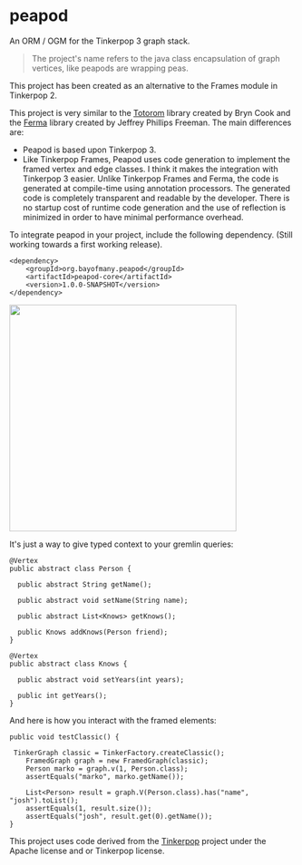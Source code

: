 # peapod
An ORM / OGM for the Tinkerpop 3 graph stack.
> The project's name refers to the java class encapsulation of graph vertices, like peapods are wrapping peas.

This project has been created as an alternative to the Frames module in Tinkerpop 2.

This project is very similar to the [Totorom](https://github.com/BrynCooke/totorom) library created by Bryn Cook and the [Ferma](https://github.com/Syncleus/Ferma) library created by Jeffrey Phillips Freeman. The main differences are:
* Peapod is based upon Tinkerpop 3.
* Like Tinkerpop Frames, Peapod uses code generation to implement the framed vertex and edge classes. I think it makes the integration with Tinkerpop 3 easier. Unlike Tinkerpop Frames and Ferma, the code is generated at compile-time using  annotation processors. The generated code is completely transparent and readable by the developer. There is no startup cost of runtime code generation and the use of reflection is minimized in order to have minimal performance overhead.

To integrate peapod in your project, include the following dependency. (Still working towards a first working release).

    <dependency>
        <groupId>org.bayofmany.peapod</groupId>
        <artifactId>peapod-core</artifactId>
        <version>1.0.0-SNAPSHOT</version>
    </dependency>

<img src="http://www.tinkerpop.com/docs/3.0.0.M6/images/tinkerpop-classic.png" width="400" >

It's just a way to give typed context to your gremlin queries:

    @Vertex
    public abstract class Person {
    
      public abstract String getName();
      
      public abstract void setName(String name);

      public abstract List<Knows> getKnows();
      
      public Knows addKnows(Person friend);
    }
    
    @Vertex
    public abstract class Knows {
    
      public abstract void setYears(int years);
      
      public int getYears();
    }

    
And here is how you interact with the framed elements:
    
    public void testClassic() {
    
     TinkerGraph classic = TinkerFactory.createClassic();
        FramedGraph graph = new FramedGraph(classic);
        Person marko = graph.v(1, Person.class);
        assertEquals("marko", marko.getName());

        List<Person> result = graph.V(Person.class).has("name", "josh").toList();
        assertEquals(1, result.size());
        assertEquals("josh", result.get(0).getName());
    }
    
This project uses code derived from the [Tinkerpop](http://www.tinkerpop.com/) project under the Apache license and or Tinkerpop license.

